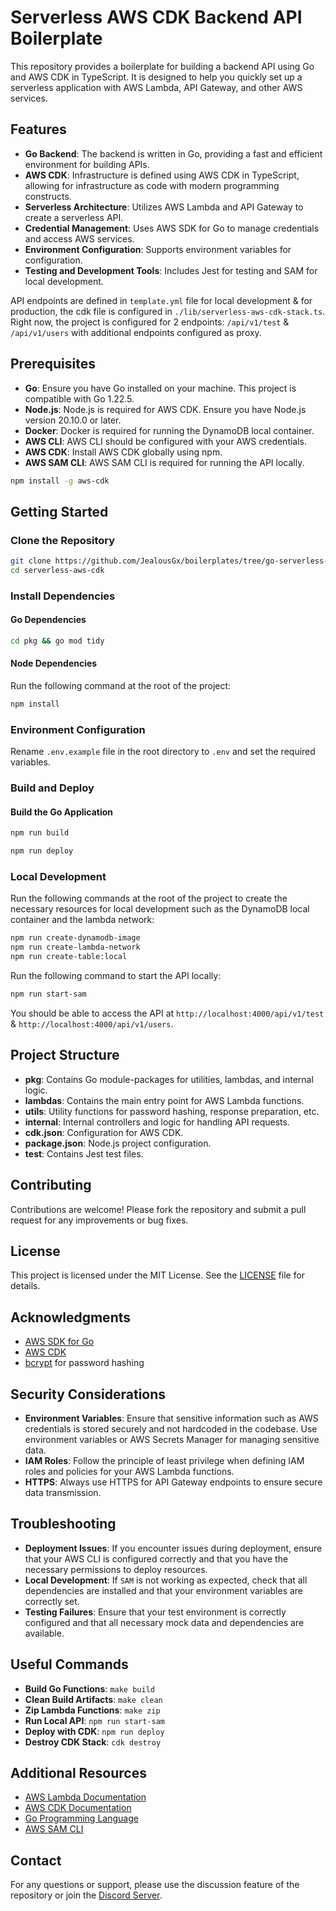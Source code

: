 # Serverless AWS CDK Backend API Boilerplate

This repository provides a boilerplate for building a backend API using Go and AWS CDK in TypeScript. It is designed to help you quickly set up a serverless application with AWS Lambda, API Gateway, and other AWS services.

## Features

- **Go Backend**: The backend is written in Go, providing a fast and efficient environment for building APIs.
- **AWS CDK**: Infrastructure is defined using AWS CDK in TypeScript, allowing for infrastructure as code with modern programming constructs.
- **Serverless Architecture**: Utilizes AWS Lambda and API Gateway to create a serverless API.
- **Credential Management**: Uses AWS SDK for Go to manage credentials and access AWS services.
- **Environment Configuration**: Supports environment variables for configuration.
- **Testing and Development Tools**: Includes Jest for testing and SAM for local development.

API endpoints are defined in `template.yml` file for local development & for production, the cdk file is configured in `./lib/serverless-aws-cdk-stack.ts`. Right now, the project is configured for 2 endpoints: `/api/v1/test` & `/api/v1/users` with additional endpoints configured as proxy.

## Prerequisites

- **Go**: Ensure you have Go installed on your machine. This project is compatible with Go 1.22.5.
- **Node.js**: Node.js is required for AWS CDK. Ensure you have Node.js version 20.10.0 or later.
- **Docker**: Docker is required for running the DynamoDB local container.
- **AWS CLI**: AWS CLI should be configured with your AWS credentials.
- **AWS CDK**: Install AWS CDK globally using npm.
- **AWS SAM CLI**: AWS SAM CLI is required for running the API locally.

```bash
npm install -g aws-cdk
```

## Getting Started

### Clone the Repository

```bash
git clone https://github.com/JealousGx/boilerplates/tree/go-serverless-cdk
cd serverless-aws-cdk
```

### Install Dependencies

#### Go Dependencies

```bash
cd pkg && go mod tidy
```

#### Node Dependencies

Run the following command at the root of the project:

```bash
npm install
```

### Environment Configuration

Rename `.env.example` file in the root directory to `.env` and set the required variables.

### Build and Deploy

#### Build the Go Application

```bash
npm run build
```

```bash
npm run deploy
```

### Local Development

Run the following commands at the root of the project to create the necessary resources for local development such as the DynamoDB local container and the lambda network:

```bash
npm run create-dynamodb-image
npm run create-lambda-network
npm run create-table:local
```

Run the following command to start the API locally:

```bash
npm run start-sam
```

You should be able to access the API at `http://localhost:4000/api/v1/test` & `http://localhost:4000/api/v1/users`.

## Project Structure

- **pkg**: Contains Go module-packages for utilities, lambdas, and internal logic.
- **lambdas**: Contains the main entry point for AWS Lambda functions.
- **utils**: Utility functions for password hashing, response preparation, etc.
- **internal**: Internal controllers and logic for handling API requests.
- **cdk.json**: Configuration for AWS CDK.
- **package.json**: Node.js project configuration.
- **test**: Contains Jest test files.

## Contributing

Contributions are welcome! Please fork the repository and submit a pull request for any improvements or bug fixes.

## License

This project is licensed under the MIT License. See the [LICENSE](LICENSE) file for details.

## Acknowledgments

- [AWS SDK for Go](https://github.com/aws/aws-sdk-go)
- [AWS CDK](https://github.com/aws/aws-cdk)
- [bcrypt](https://pkg.go.dev/golang.org/x/crypto/bcrypt) for password hashing

## Security Considerations

- **Environment Variables**: Ensure that sensitive information such as AWS credentials is stored securely and not hardcoded in the codebase. Use environment variables or AWS Secrets Manager for managing sensitive data.
- **IAM Roles**: Follow the principle of least privilege when defining IAM roles and policies for your AWS Lambda functions.
- **HTTPS**: Always use HTTPS for API Gateway endpoints to ensure secure data transmission.

## Troubleshooting

- **Deployment Issues**: If you encounter issues during deployment, ensure that your AWS CLI is configured correctly and that you have the necessary permissions to deploy resources.
- **Local Development**: If `SAM` is not working as expected, check that all dependencies are installed and that your environment variables are correctly set.
- **Testing Failures**: Ensure that your test environment is correctly configured and that all necessary mock data and dependencies are available.

## Useful Commands

- **Build Go Functions**: `make build`
- **Clean Build Artifacts**: `make clean`
- **Zip Lambda Functions**: `make zip`
- **Run Local API**: `npm run start-sam`
- **Deploy with CDK**: `npm run deploy`
- **Destroy CDK Stack**: `cdk destroy`

## Additional Resources

- [AWS Lambda Documentation](https://docs.aws.amazon.com/lambda/latest/dg/welcome.html)
- [AWS CDK Documentation](https://docs.aws.amazon.com/cdk/v2/guide/home.html)
- [Go Programming Language](https://go.dev/doc/)
- [AWS SAM CLI](https://aws.amazon.com/serverless/sam/)

## Contact

For any questions or support, please use the discussion feature of the repository or join the [Discord Server](https://discord.gg/Pb3dJPdAQr).
